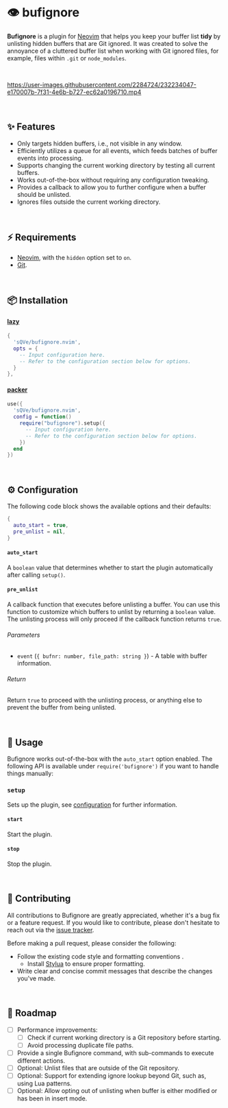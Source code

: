 # 👁️ bufignore

**Bufignore** is a plugin for [Neovim](https://neovim.io) that helps you keep
your buffer list **tidy** by unlisting hidden buffers that are Git ignored. It
was created to solve the annoyance of a cluttered buffer list when working with
Git ignored files, for example, files within `.git` or `node_modules`.

<br />

https://user-images.githubusercontent.com/2284724/232234047-e170007b-7f31-4e6b-b727-ec62a0196710.mp4

<br />

## ✨ Features

- Only targets hidden buffers, i.e., not visible in any window.
- Efficiently utilizes a queue for all events, which feeds batches of buffer
  events into processing.
- Supports changing the current working directory by testing all current
  buffers.
- Works out-of-the-box without requiring any configuration tweaking.
- Provides a callback to allow you to further configure when a buffer should be
  unlisted.
- Ignores files outside the current working directory.

<br />

## ⚡ Requirements

- [Neovim](https://neovim.io), with the `hidden` option set to `on`.
- [Git](https://git-scm.com).

<br />

## 📦 Installation

#### [lazy](https://github.com/folke/lazy.nvim)

```lua
{
  'sQVe/bufignore.nvim',
  opts = {
    -- Input configuration here.
    -- Refer to the configuration section below for options.
  }
},
```

#### [packer](https://github.com/wbthomason/packer.nvim)

```lua
use({
  'sQVe/bufignore.nvim',
  config = function()
    require("bufignore").setup({
      -- Input configuration here.
      -- Refer to the configuration section below for options.
    })
  end
})
```

<br />

## ⚙ Configuration

The following code block shows the available options and their defaults:

```lua
{
  auto_start = true,
  pre_unlist = nil,
}
```

#### `auto_start`

A `boolean` value that determines whether to start the plugin automatically
after calling `setup()`.

#### `pre_unlist`

A callback function that executes before unlisting a buffer. You can use this
function to customize which buffers to unlist by returning a `boolean` value.
The unlisting process will only proceed if the callback function returns `true`.

###### Parameters

- `event` (`{ bufnr: number, file_path: string }`) - A table with buffer
  information.

###### Return

Return `true` to proceed with the unlisting process, or anything else to prevent
the buffer from being unlisted.

<br />

## 📗 Usage

Bufignore works out-of-the-box with the `auto_start` option enabled. The
following API is available under `require('bufignore')` if you want to handle
things manually:

### `setup`

Sets up the plugin, see [configuration](#configuration) for further information.

#### `start`

Start the plugin.

#### `stop`

Stop the plugin.

<br />

## 🤝 Contributing

All contributions to Bufignore are greatly appreciated, whether it's a bug fix
or a feature request. If you would like to contribute, please don't hesitate to
reach out via the
[issue tracker](https://github.com/sQVe/bufignore.nvim/issues).

Before making a pull request, please consider the following:

- Follow the existing code style and formatting conventions .
  - Install [Stylua](https://github.com/johnnymorganz/stylua) to ensure proper
    formatting.
- Write clear and concise commit messages that describe the changes you've made.

<br />

## 🏁 Roadmap

- [ ] Performance improvements:
  - [ ] Check if current working directory is a Git repository before starting.
  - [ ] Avoid processing duplicate file paths.
- [ ] Provide a single Bufignore command, with sub-commands to execute different
      actions.
- [ ] Optional: Unlist files that are outside of the Git repository.
- [ ] Optional: Support for extending ignore lookup beyond Git, such as, using
      Lua patterns.
- [ ] Optional: Allow opting out of unlisting when buffer is either modified or
      has been in insert mode.
